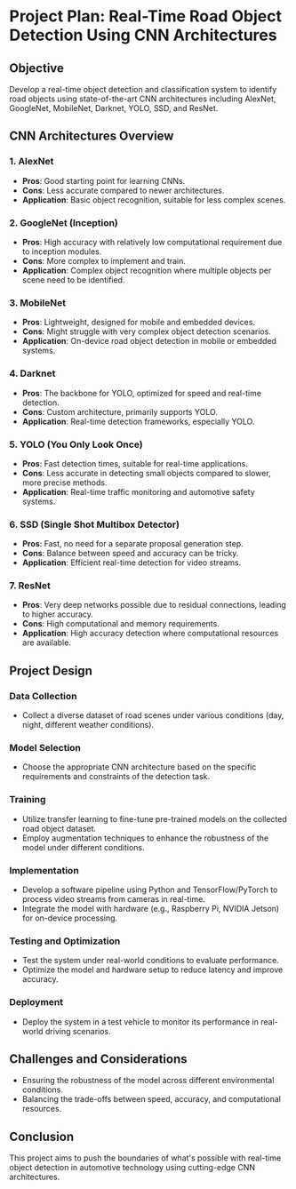 # Project Plan: Real-Time Road Object Detection Using CNN Architectures

## Objective
Develop a real-time object detection and classification system to identify road objects using state-of-the-art CNN architectures including AlexNet, GoogleNet, MobileNet, Darknet, YOLO, SSD, and ResNet.

## CNN Architectures Overview

### 1. AlexNet
- **Pros**: Good starting point for learning CNNs.
- **Cons**: Less accurate compared to newer architectures.
- **Application**: Basic object recognition, suitable for less complex scenes.

### 2. GoogleNet (Inception)
- **Pros**: High accuracy with relatively low computational requirement due to inception modules.
- **Cons**: More complex to implement and train.
- **Application**: Complex object recognition where multiple objects per scene need to be identified.

### 3. MobileNet
- **Pros**: Lightweight, designed for mobile and embedded devices.
- **Cons**: Might struggle with very complex object detection scenarios.
- **Application**: On-device road object detection in mobile or embedded systems.

### 4. Darknet
- **Pros**: The backbone for YOLO, optimized for speed and real-time detection.
- **Cons**: Custom architecture, primarily supports YOLO.
- **Application**: Real-time detection frameworks, especially YOLO.

### 5. YOLO (You Only Look Once)
- **Pros**: Fast detection times, suitable for real-time applications.
- **Cons**: Less accurate in detecting small objects compared to slower, more precise methods.
- **Application**: Real-time traffic monitoring and automotive safety systems.

### 6. SSD (Single Shot Multibox Detector)
- **Pros**: Fast, no need for a separate proposal generation step.
- **Cons**: Balance between speed and accuracy can be tricky.
- **Application**: Efficient real-time detection for video streams.

### 7. ResNet
- **Pros**: Very deep networks possible due to residual connections, leading to higher accuracy.
- **Cons**: High computational and memory requirements.
- **Application**: High accuracy detection where computational resources are available.

## Project Design

### Data Collection
- Collect a diverse dataset of road scenes under various conditions (day, night, different weather conditions).

### Model Selection
- Choose the appropriate CNN architecture based on the specific requirements and constraints of the detection task.

### Training
- Utilize transfer learning to fine-tune pre-trained models on the collected road object dataset.
- Employ augmentation techniques to enhance the robustness of the model under different conditions.

### Implementation
- Develop a software pipeline using Python and TensorFlow/PyTorch to process video streams from cameras in real-time.
- Integrate the model with hardware (e.g., Raspberry Pi, NVIDIA Jetson) for on-device processing.

### Testing and Optimization
- Test the system under real-world conditions to evaluate performance.
- Optimize the model and hardware setup to reduce latency and improve accuracy.

### Deployment
- Deploy the system in a test vehicle to monitor its performance in real-world driving scenarios.

## Challenges and Considerations
- Ensuring the robustness of the model across different environmental conditions.
- Balancing the trade-offs between speed, accuracy, and computational resources.

## Conclusion
This project aims to push the boundaries of what's possible with real-time object detection in automotive technology using cutting-edge CNN architectures.

